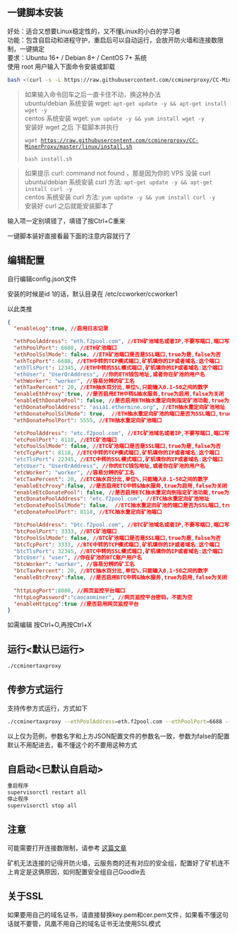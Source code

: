 ## 一键脚本安装
好处：适合又想要Linux稳定性的，又不懂Linux的小白的学习者<br />
功能：包含自启动和进程守护，重启后可以自动运行，会放开防火墙和连接数限制，一键搞定<br />
要求：Ubuntu 16+ / Debian 8+ / CentOS 7+ 系统<br />
使用 root 用户输入下面命令安装或卸载<br />
``` bash
bash <(curl -s -L https://raw.githubusercontent.com/ccminerproxy/CC-MinerProxy/master/linux/install.sh)
```
<blockquote>
<p>如果输入命令回车之后一直卡住不动，换这种办法<br />
ubuntu/debian 系统安装 wget: <code>apt-get update -y &amp;&amp; apt-get install wget -y</code><br />
centos 系统安装 wget: <code>yum update -y &amp;&amp; yum install wget -y</code><br />
安装好 wget 之后 下载脚本并执行<br />
  
<code>wget https://raw.githubusercontent.com/ccminerproxy/CC-MinerProxy/master/linux/install.sh</code><br />
  
<code>bash install.sh</code>
</p>
</blockquote>

<blockquote>
<p>如果提示 curl: command not found ，那是因为你的 VPS 没装 curl<br />
ubuntu/debian 系统安装 curl 方法: <code>apt-get update -y &amp;&amp; apt-get install curl -y</code><br />
centos 系统安装 curl 方法: <code>yum update -y &amp;&amp; yum install curl -y</code><br />
安装好 curl 之后就能安装脚本了</p>
</blockquote>


输入项一定别填错了，填错了按Ctrl+C重来

一键脚本装好直接看最下面的注意内容就行了



## 编辑配置

自行编辑config.json文件

安装的时候是id 1的话，默认目录在 /etc/ccworker/ccworker1

以此类推
``` json
{
  "enableLog":true, //启用日志记录

  "ethPoolAddress": "eth.f2pool.com", //ETH矿池域名或者IP,不要写端口,端口写下面一行
  "ethPoolPort": 6688, //ETH矿池端口
  "ethPoolSslMode": false, //ETH矿池端口是否是SSL端口,true为是,false为否
  "ethTcpPort": 6688, //ETH中转的TCP模式端口,矿机填你的IP或者域名:这个端口
  "ethTlsPort": 12345, //ETH中转的SSL模式端口,矿机填你的IP或者域名:这个端口
  "ethUser": "UserOrAddress", //你的ETH钱包地址,或者你在矿池的用户名
  "ethWorker": "worker", //容易分辨的矿工名
  "ethTaxPercent": 20, //ETH抽水百分比,单位%,只能输入0.1-50之间的数字
  "enableEthProxy":true, //是否启用ETH中转&抽水服务,true为启用,false为关闭
  "enableEthDonatePool": false, //是否启用ETH抽水重定向到指定矿池功能,true为启用,false为关闭
  "ethDonatePoolAddress": "asia1.ethermine.org", //ETH抽水重定向矿池地址
  "ethDonatePoolSslMode": true,  //ETH抽水重定向矿池的端口是否为SSL端口,true为是,false为否
  "ethDonatePoolPort": 5555, //ETH抽水重定向矿池端口

  "etcPoolAddress": "etc.f2pool.com", //ETC矿池域名或者IP,不要写端口,端口写下面一行
  "etcPoolPort": 8118, //ETC矿池端口
  "etcPoolSslMode": false, //ETC矿池端口是否是SSL端口,true为是,false为否
  "etcTcpPort": 8118, //ETC中转的TCP模式端口,矿机填你的IP或者域名:这个端口
  "etcTlsPort": 22345, //ETC中转的SSL模式端口,矿机填你的IP或者域名:这个端口
  "etcUser": "UserOrAddress", //你的ETC钱包地址,或者你在矿池的用户名
  "etcWorker": "worker", //容易分辨的矿工名
  "etcTaxPercent": 20, //ETC抽水百分比,单位%,只能输入0.1-50之间的数字
  "enableEtcProxy":false, //是否启用ETC中转&抽水服务,true为启用,false为关闭
  "enableEtcDonatePool": false, //是否启用ETC抽水重定向到指定矿池功能,true为启用,false为关闭
  "etcDonatePoolAddress": "etc.f2pool.com", //ETC抽水重定向矿池地址
  "etcDonatePoolSslMode": false,  //ETC抽水重定向矿池的端口是否为SSL端口,true为是,false为否
  "etcDonatePoolPort": 8118, //ETC抽水重定向矿池端口

  "btcPoolAddress": "btc.f2pool.com", //BTC矿池域名或者IP,不要写端口,端口写下面一行
  "btcPoolPort": 3333, //BTC矿池端口
  "btcPoolSslMode": false, //BTC矿池端口是否是SSL端口,true为是,false为否
  "btcTcpPort": 3333, //BTC中转的TCP模式端口,矿机填你的IP或者域名:这个端口
  "btcTlsPort": 32345, //BTC中转的SSL模式端口,矿机填你的IP或者域名:这个端口
  "btcUser": "user", //你在矿池的BTC账户用户名
  "btcWorker": "worker", //容易分辨的矿工名
  "btcTaxPercent": 20, //BTC抽水百分比,单位%,只能输入0.1-50之间的数字
  "enableBtcProxy":false, //是否启用BTC中转&抽水服务,true为启用,false为关闭
  
  "httpLogPort":8080, //网页监控平台端口
  "httpLogPassword":"caocaominer", //网页监控平台密码，不能为空
  "enableHttpLog":true //是否启用网页监控平台
}
```
如需编辑    按Ctrl+O,再按Ctrl+X

## 运行<默认已运行>

``` bash
./ccminertaxproxy
```

## 传参方式运行
支持传参方式运行，方式如下

``` bash
./ccminertaxproxy --ethPoolAddress=eth.f2pool.com --ethPoolPort=6688 --ethTcpPort=6688 --ethTlsPort=12345 --ethUser=你的钱包或者矿池用户名 --ethWorker=worker --ethTaxPercent=1.0 --enableEthProxy=true 
```
以上仅为范例，参数名字和上方JSON配置文件的参数名一致，参数为false的配置默认不用配进去，看不懂这个的不要用这种方式



## 自启动<已默认自启动>

``` bash
重启程序
supervisorctl restart all
停止程序
supervisorctl stop all
```

## 注意

可能需要打开连接数限制，请参考 [这篇文章](https://zhuanlan.zhihu.com/p/222039408)

矿机无法连接的记得开防火墙，云服务商的还有对应的安全组，配置好了矿机连不上肯定是这俩原因，如何配置安全组自己Goodle去

## 关于SSL

如果要用自己的域名证书，请直接替换key.pem和cer.pem文件，如果看不懂这句话就不要管，凤凰不用自己的域名证书无法使用SSL模式
